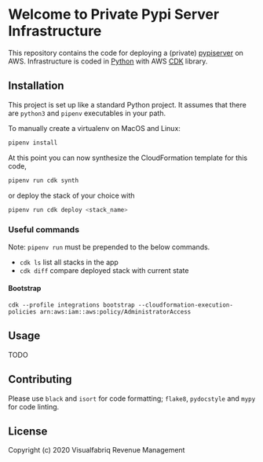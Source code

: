# Welcome to Private Pypi Server Infrastructure

This repository contains the code for deploying a (private) [pypiserver](https://github.com/pypiserver/pypiserver) on AWS. Infrastructure is coded in [Python](https://www.python.org) with AWS [CDK](https://aws.amazon.com/cdk/) library.

## Installation

This project is set up like a standard Python project. It assumes that there are `python3` and `pipenv` executables in your path.

To manually create a virtualenv on MacOS and Linux:

```bash
pipenv install
```

At this point you can now synthesize the CloudFormation template for this code,

```bash
pipenv run cdk synth
```

or deploy the stack of your choice with

```bash
pipenv run cdk deploy <stack_name>
```

### Useful commands

Note: `pipenv run` must be prepended to the below commands.

*   `cdk ls`          list all stacks in the app
*   `cdk diff`        compare deployed stack with current state

#### Bootstrap

`cdk --profile integrations bootstrap --cloudformation-execution-policies arn:aws:iam::aws:policy/AdministratorAccess`

## Usage

TODO

## Contributing

Please use `black` and `isort` for code formatting; `flake8`, `pydocstyle` and `mypy` for code linting.

## License

Copyright (c) 2020 Visualfabriq Revenue Management
